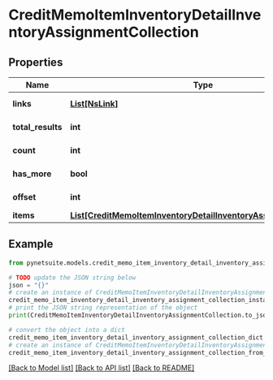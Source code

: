 # CreditMemoItemInventoryDetailInventoryAssignmentCollection


## Properties

Name | Type | Description | Notes
------------ | ------------- | ------------- | -------------
**links** | [**List[NsLink]**](NsLink.md) |  | [optional] [readonly] 
**total_results** | **int** |  | [optional] [readonly] 
**count** | **int** |  | [optional] [readonly] 
**has_more** | **bool** |  | [optional] [readonly] 
**offset** | **int** |  | [optional] [readonly] 
**items** | [**List[CreditMemoItemInventoryDetailInventoryAssignmentElement]**](CreditMemoItemInventoryDetailInventoryAssignmentElement.md) |  | [optional] 

## Example

```python
from pynetsuite.models.credit_memo_item_inventory_detail_inventory_assignment_collection import CreditMemoItemInventoryDetailInventoryAssignmentCollection

# TODO update the JSON string below
json = "{}"
# create an instance of CreditMemoItemInventoryDetailInventoryAssignmentCollection from a JSON string
credit_memo_item_inventory_detail_inventory_assignment_collection_instance = CreditMemoItemInventoryDetailInventoryAssignmentCollection.from_json(json)
# print the JSON string representation of the object
print(CreditMemoItemInventoryDetailInventoryAssignmentCollection.to_json())

# convert the object into a dict
credit_memo_item_inventory_detail_inventory_assignment_collection_dict = credit_memo_item_inventory_detail_inventory_assignment_collection_instance.to_dict()
# create an instance of CreditMemoItemInventoryDetailInventoryAssignmentCollection from a dict
credit_memo_item_inventory_detail_inventory_assignment_collection_from_dict = CreditMemoItemInventoryDetailInventoryAssignmentCollection.from_dict(credit_memo_item_inventory_detail_inventory_assignment_collection_dict)
```
[[Back to Model list]](../README.md#documentation-for-models) [[Back to API list]](../README.md#documentation-for-api-endpoints) [[Back to README]](../README.md)


